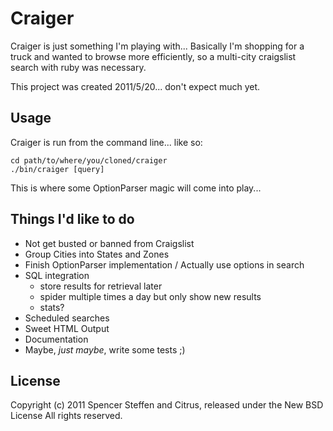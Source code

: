 Craiger
=======

Craiger is just something I'm playing with... Basically I'm shopping for a truck and wanted to browse more efficiently, so a multi-city craigslist search with ruby was necessary.


This project was created 2011/5/20... don't expect much yet.


Usage
-----

Craiger is run from the command line... like so:

    cd path/to/where/you/cloned/craiger
    ./bin/craiger [query]
    

This is where some OptionParser magic will come into play...



Things I'd like to do
---------------------

* Not get busted or banned from Craigslist
* Group Cities into States and Zones
* Finish OptionParser implementation / Actually use options in search
* SQL integration
  - store results for retrieval later
  - spider multiple times a day but only show new results
  - stats? 
* Scheduled searches
* Sweet HTML Output
* Documentation
* Maybe, _just maybe_, write some tests ;)


License
-------

Copyright (c) 2011 Spencer Steffen and Citrus, released under the New BSD License All rights reserved.